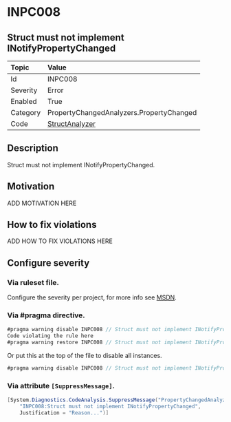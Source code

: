 # INPC008
## Struct must not implement INotifyPropertyChanged

| Topic    | Value
| :--      | :--
| Id       | INPC008
| Severity | Error
| Enabled  | True
| Category | PropertyChangedAnalyzers.PropertyChanged
| Code     | [StructAnalyzer](https://github.com/DotNetAnalyzers/PropertyChangedAnalyzers/blob/master/PropertyChangedAnalyzers/Analyzers/StructAnalyzer.cs)

## Description

Struct must not implement INotifyPropertyChanged.

## Motivation

ADD MOTIVATION HERE

## How to fix violations

ADD HOW TO FIX VIOLATIONS HERE

<!-- start generated config severity -->
## Configure severity

### Via ruleset file.

Configure the severity per project, for more info see [MSDN](https://msdn.microsoft.com/en-us/library/dd264949.aspx).

### Via #pragma directive.
```C#
#pragma warning disable INPC008 // Struct must not implement INotifyPropertyChanged
Code violating the rule here
#pragma warning restore INPC008 // Struct must not implement INotifyPropertyChanged
```

Or put this at the top of the file to disable all instances.
```C#
#pragma warning disable INPC008 // Struct must not implement INotifyPropertyChanged
```

### Via attribute `[SuppressMessage]`.

```C#
[System.Diagnostics.CodeAnalysis.SuppressMessage("PropertyChangedAnalyzers.PropertyChanged", 
    "INPC008:Struct must not implement INotifyPropertyChanged", 
    Justification = "Reason...")]
```
<!-- end generated config severity -->